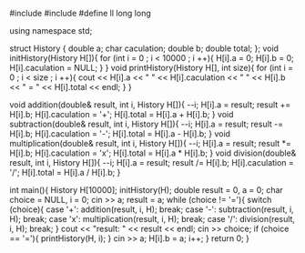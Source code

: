 #include <iostream>
#include <iomanip>
#define ll long long

using namespace std;

struct History {
    double a;
    char caculation;
    double b;
    double total;
};
void initHistory(History H[]){
    for (int i = 0 ; i < 10000 ; i ++){
        H[i].a = 0;
        H[i].b = 0;
        H[i].caculation = NULL;
    }
}
void printHistory(History H[], int size){
    for (int i = 0 ; i < size ; i ++){
        cout << H[i].a << " " << H[i].caculation << " " << H[i].b << " = " << H[i].total << endl;
    }
}

void addition(double& result, int i, History H[]){
    --i;
    H[i].a = result;
    result += H[i].b;
    H[i].caculation = '+';
    H[i].total = H[i].a + H[i].b;
}
void subtraction(double& result, int i, History H[]){
    --i;
    H[i].a = result;
    result -= H[i].b;
    H[i].caculation = '-';
    H[i].total = H[i].a - H[i].b;
}
void multiplication(double& result, int i, History H[]){
    --i;
    H[i].a = result;
    result *= H[i].b;
    H[i].caculation = 'x';
    H[i].total = H[i].a * H[i].b;
}
void division(double& result, int i, History H[]){
    --i;
    H[i].a = result;
    result /= H[i].b;
    H[i].caculation = '/';
    H[i].total = H[i].a / H[i].b;
}

int main(){
    History H[10000]; initHistory(H);
    double result = 0, a = 0;
    char choice = NULL, i = 0;
    cin >> a;
    result = a;
    while (choice != '='){
        switch (choice){
            case '+':
                addition(result, i, H);
                break;
            case '-':
                subtraction(result, i, H);
                break;
            case 'x':
                multiplication(result, i, H);
                break;
            case '/':
                division(result, i, H);
                break;
        } 
        cout << "result: " << result << endl;
        cin >> choice;
        if (choice == '='){
            printHistory(H, i);
        } cin >> a; H[i].b = a;
        i++;
    } return 0;
}

